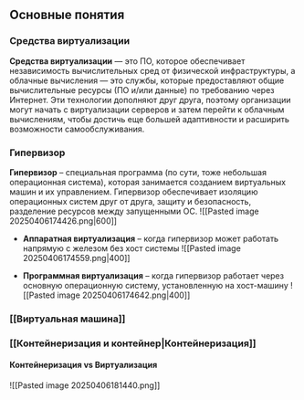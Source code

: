 ## Основные понятия
### Средства виртуализации

**Средства виртуализации** — это ПО, которое обеспечивает независимость вычислительных сред от физической инфраструктуры, а облачные вычисления — это службы, которые предоставляют общие вычислительные ресурсы (ПО и/или данные) по требованию через Интернет. Эти технологии дополняют друг друга, поэтому организации могут начать с виртуализации серверов и затем перейти к облачным вычислениям, чтобы достичь еще большей адаптивности и расширить возможности самообслуживания.

### Гипервизор

**Гипервизор** – специальная программа (по сути, тоже небольшая операционная система), которая занимается созданием виртуальных машин и их управлением. Гипервизор обеспечивает изоляцию операционных систем друг от друга, защиту и безопасность, разделение ресурсов между запущенными ОС.
	![[Pasted image 20250406174426.png|600]]

* **Аппаратная виртуализация** – когда гипервизор может работать напрямую с железом без хост системы
	![[Pasted image 20250406174559.png|400]]
	
* **Программная виртуализация** – когда гипервизор работает через основную операционную систему, установленную на хост-машину
	![[Pasted image 20250406174642.png|400]]


### [[Виртуальная машина]]
### [[Контейнеризация и контейнер|Контейнеризация]]
#### Контейнеризация vs Виртуализация

![[Pasted image 20250406181440.png]]


